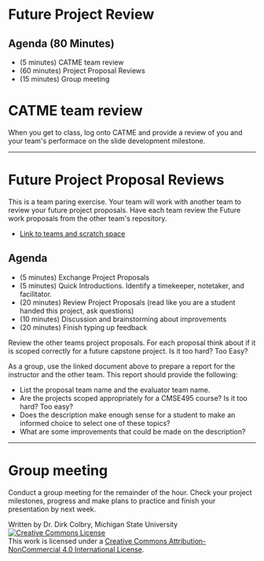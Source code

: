 # Future Project Review


## Agenda (80 Minutes)

- (5 minutes) CATME team review
- (60 minutes) Project Proposal Reviews
- (15 minutes) Group meeting

# CATME team review

When you get to class, log onto CATME and provide a review of you and your team's performace on the slide development milestone.

---

# Future Project Proposal Reviews

This is a team paring exercise.  Your team will work with another team to review your future project proposals. Have each team review the Future work proposals from the other team's repository.


* [Link to teams and scratch space](https://docs.google.com/document/d/1om9RC3c3G0dWJOkRf_keA3o4f-UweYLi_d_WD_8F1Dc/edit)


## Agenda

- (5 minutes) Exchange Project Proposals
- (5 minutes) Quick Introductions. Identify a timekeeper, notetaker, and facilitator.
- (20 minutes) Review Project Proposals (read like you are a student handed this project, ask questions)
- (10 minutes) Discussion and brainstorming about improvements
- (20 minutes) Finish typing up feedback

Review the other teams project proposals. For each proposal think about if it is scoped correctly for a future capstone project. Is it too hard? Too Easy?  

As a group, use the linked document above to prepare a report for the instructor and the other team. This report should provide the following:

- List the proposal team name and the evaluator team name.
- Are the projects scoped appropriately for a CMSE495 course?  Is it too hard? Too easy?
- Does the description make enough sense for a student to make an informed choice to select one of these topics?
- What are some improvements that could be made on the description?


---

# Group meeting

Conduct a group meeting for the remainder of the hour.  Check your project milestones, progress and make plans to practice and finish your presentation by next week. 

Written by Dr. Dirk Colbry, Michigan State University
<a rel="license" href="http://creativecommons.org/licenses/by-nc/4.0/"><img alt="Creative Commons License" style="border-width:0" src="https://i.creativecommons.org/l/by-nc/4.0/88x31.png" /></a><br />This work is licensed under a <a rel="license" href="http://creativecommons.org/licenses/by-nc/4.0/">Creative Commons Attribution-NonCommercial 4.0 International License</a>.
